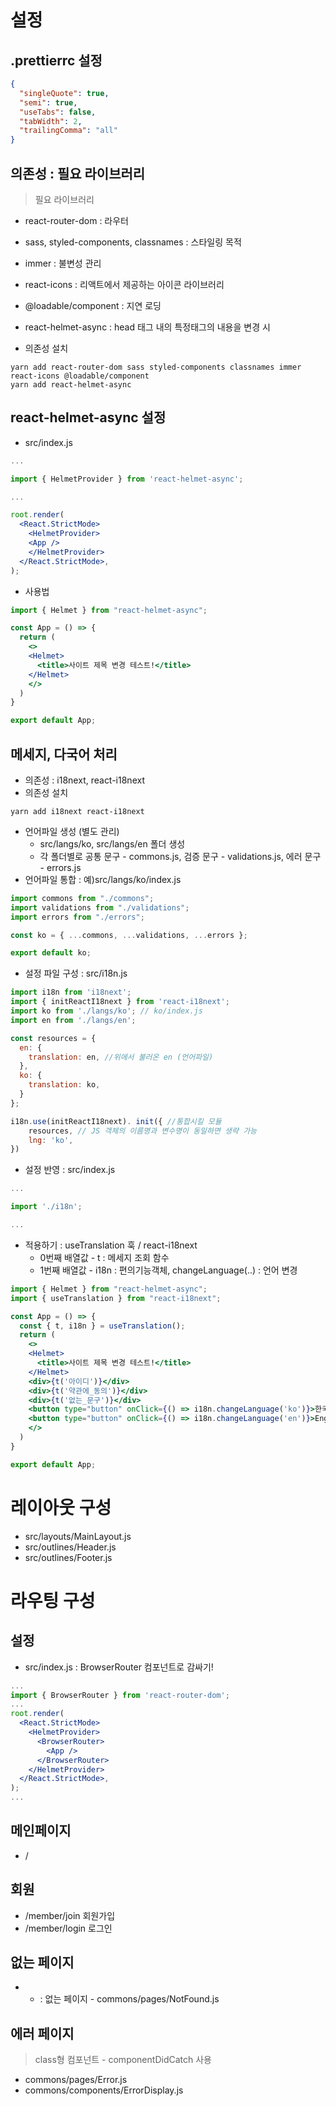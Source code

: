 # 설정

## .prettierrc 설정

```json
{
  "singleQuote": true,
  "semi": true,
  "useTabs": false,
  "tabWidth": 2,
  "trailingComma": "all"
}
```

## 의존성 : 필요 라이브러리
> 필요 라이브러리

- react-router-dom : 라우터
- sass, styled-components, classnames : 스타일링 목적
- immer : 불변성 관리
- react-icons : 리액트에서 제공하는 아이콘 라이브러리
- @loadable/component : 지연 로딩
- react-helmet-async : head 태그 내의 특정태그의 내용을 변경 시


- 의존성 설치

```
yarn add react-router-dom sass styled-components classnames immer react-icons @loadable/component
yarn add react-helmet-async
```

## react-helmet-async 설정
- src/index.js

```jsx
...

import { HelmetProvider } from 'react-helmet-async';

...

root.render(
  <React.StrictMode>
    <HelmetProvider>
    <App />
    </HelmetProvider>
  </React.StrictMode>,
);

```

- 사용법

```jsx
import { Helmet } from "react-helmet-async";

const App = () => {
  return (
    <>
    <Helmet>
      <title>사이트 제목 변경 테스트!</title>
    </Helmet>
    </>
  )
}

export default App;
```

## 메세지, 다국어 처리

- 의존성 : i18next, react-i18next
- 의존성 설치
```
yarn add i18next react-i18next
```
- 언어파일 생성 (별도 관리)
    - src/langs/ko, src/langs/en 폴더 생성
    - 각 폴더별로 공통 문구 - commons.js, 검증 문구 - validations.js, 에러 문구 - errors.js
- 언어파일 통합 : 예)src/langs/ko/index.js

```javascript
import commons from "./commons";
import validations from "./validations";
import errors from "./errors";

const ko = { ...commons, ...validations, ...errors };

export default ko;
```

- 설정 파일 구성 : src/i18n.js
```javascript
import i18n from 'i18next';
import { initReactI18next } from 'react-i18next';
import ko from './langs/ko'; // ko/index.js
import en from './langs/en';

const resources = {
  en: {
    translation: en, //위에서 불러온 en (언어파일)
  },
  ko: {
    translation: ko,
  }
};

i18n.use(initReactI18next). init({ //통합시킬 모듈
    resources, // JS 객체의 이름명과 변수명이 동일하면 생략 가능
    lng: 'ko',
})
```

- 설정 반영 : src/index.js

```javascript
...

import './i18n';

...
```

- 적용하기 : useTranslation 훅 / react-i18next
  - 0번째 배열값 - t : 메세지 조회 함수
  - 1번째 배열값 - i18n : 편의기능객체, changeLanguage(..) : 언어 변경

```jsx
import { Helmet } from "react-helmet-async";
import { useTranslation } from "react-i18next";

const App = () => {
  const { t, i18n } = useTranslation();
  return (
    <>
    <Helmet>
      <title>사이트 제목 변경 테스트!</title>
    </Helmet>
    <div>{t('아이디')}</div>
    <div>{t('약관에_동의')}</div>
    <div>{t('없는_문구')}</div>
    <button type="button" onClick={() => i18n.changeLanguage('ko')}>한국어</button>
    <button type="button" onClick={() => i18n.changeLanguage('en')}>English</button>
    </>
  )
}

export default App;
```

# 레이아웃 구성

- src/layouts/MainLayout.js
- src/outlines/Header.js
- src/outlines/Footer.js

# 라우팅 구성

## 설정
- src/index.js : BrowserRouter 컴포넌트로 감싸기!
```jsx
...
import { BrowserRouter } from 'react-router-dom';
...
root.render(
  <React.StrictMode>
    <HelmetProvider>
      <BrowserRouter>
        <App />
      </BrowserRouter>
    </HelmetProvider>
  </React.StrictMode>,
);
...
```

## 메인페이지

- /

## 회원

- /member/join 회원가입
- /member/login 로그인

## 없는 페이지

- * : 없는 페이지 - commons/pages/NotFound.js

## 에러 페이지

> class형 컴포넌트 - componentDidCatch 사용

- commons/pages/Error.js
- commons/components/ErrorDisplay.js